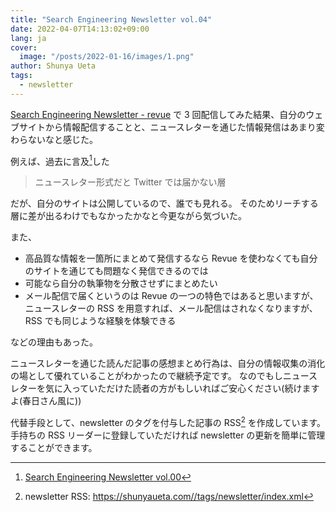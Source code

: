 ```yaml
---
title: "Search Engineering Newsletter vol.04"
date: 2022-04-07T14:13:02+09:00
lang: ja
cover:
  image: "/posts/2022-01-16/images/1.png"
author: Shunya Ueta
tags:
  - newsletter
---
```


[Search Engineering Newsletter - revue](https://www.getrevue.co/profile/hurutoriya) で 3 回配信してみた結果、自分のウェブサイトから情報配信することと、ニュースレターを通じた情報発信はあまり変わらないなと感じた。

例えば、過去に言及[^newsletter-00]した

> ニュースレター形式だと Twitter では届かない層

だが、自分のサイトは公開しているので、誰でも見れる。
そのためリーチする層に差が出るわけでもなかったかなと今更ながら気づいた。

また、

- 高品質な情報を一箇所にまとめて発信するなら Revue を使わなくても自分のサイトを通じても問題なく発信できるのでは
- 可能なら自分の執筆物を分散させずにまとめたい
- メール配信で届くというのは Revue の一つの特色ではあると思いますが、ニュースレターの RSS を用意すれば、メール配信はされなくなりますが、RSS でも同じような経験を体験できる

などの理由もあった。

ニュースレターを通じた読んだ記事の感想まとめ行為は、自分の情報収集の消化の場として優れていることがわかったので継続予定です。
なのでもしニュースレターを気に入っていただけた読者の方がもしいればご安心ください(続けますよ(春日さん風に))

代替手段として、newsletter のタグを付与した記事の RSS[^newsletters] を作成しています。
手持ちの RSS リーダーに登録していただければ newsletter の更新を簡単に管理することができます。

[^newsletter-00]: [Search Engineering Newsletter vol.00](/posts/2022-01-16/)
[^newsletters]: newsletter RSS: https://shunyaueta.com//tags/newsletter/index.xml
